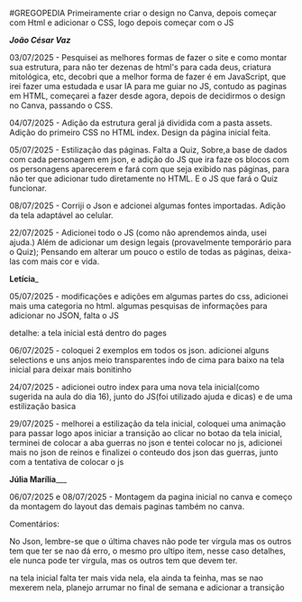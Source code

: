 #GREGOPEDIA
Primeiramente criar o design no Canva, depois começar com Html e adicionar o CSS, logo depois começar com o JS

_________________________________________João César Vaz_________________________________________

03/07/2025 - Pesquisei as melhores formas de fazer o site e como montar sua estrutura, para não ter dezenas de html's para cada deus, criatura mitológica, etc, decobri que a melhor forma de fazer é em JavaScript, que irei fazer uma estudada e usar IA para me guiar no JS, contudo as paginas em HTML, começarei a fazer desde agora, depois de decidirmos o design no Canva, passando o CSS.

04/07/2025 - Adição da estrutura geral já dividida com a pasta assets. Adição do primeiro CSS no HTML index. Design da página inicial feita.

05/07/2025 - Estilização das páginas. Falta a Quiz, Sobre,a base de dados com cada personagem em json, e adição do JS que ira faze os blocos com os personagens aparecerem e fará com que seja exibido nas páginas, para não ter que adicionar tudo diretamente no HTML. E o JS que fará o Quiz funcionar.

08/07/2025 - Corriji o Json e adcionei algumas fontes importadas. Adição da tela adaptável ao celular.

22/07/2025 - Adicionei todo o JS (como não aprendemos ainda, usei ajuda.) Além de adicionar um design legais (provavelmente temporário para o Quiz); Pensando em alterar um pouco o estilo de todas as páginas, deixa-las com mais cor e vida.




______________________________________________Letícia_______________________________________________

05/07/2025 - modificações e adições em algumas partes do css, adicionei mais uma categoria no html. algumas pesquisas de informações para adicionar no JSON, falta o JS


detalhe: a tela inicial está dentro do pages


06/07/2025 - coloquei 2 exemplos em todos os json. adicionei alguns selections e uns anjos meio transparentes indo de cima para baixo na tela inicial para deixar mais bonitinho

24/07/2025 - adicionei outro index para uma nova tela inicial(como sugerida na aula do dia 16), junto do JS(foi utilizado ajuda e dicas) e de uma estilização basica 

29/07/2025 - melhorei a estilização da tela inicial, coloquei uma animação para passar logo apos iniciar a transição ao clicar no botao da tela inicial, terminei de colocar a aba guerras no json e tentei colocar no js, adicionei mais no json de reinos e finalizei o conteudo dos json das guerras, junto com a tentativa de colocar o js

__________________________________________Júlia Marília_____________________________________________


06/07/2025 e 08/07/2025 - Montagem da pagina inicial no canva e começo da montagem do layout das demais paginas também no canva.


Comentários:

No Json, lembre-se que o última chaves não pode ter virgula mas os outros tem que ter se nao dá erro, o mesmo pro ultipo item, nesse caso detalhes, ele nunca pode ter virgula, mas os outros tem que devem ter.

na tela inicial falta ter mais vida nela, ela ainda ta feinha, mas se nao mexerem nela, planejo arrumar no final de semana e adicionar a transição
